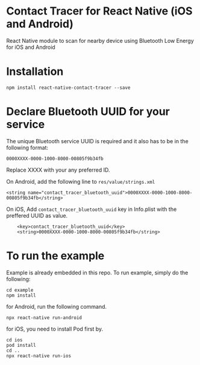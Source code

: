 # Contact Tracer for React Native (iOS and Android)

React Native module to scan for nearby device using Bluetooth Low Energy for iOS and Android

# Installation

```
npm install react-native-contact-tracer --save
```

# Declare Bluetooth UUID for your service

The unique Bluetooth service UUID is required and it also has to be in the following format:

```
0000XXXX-0000-1000-8000-00805f9b34fb
```

Replace XXXX with your any preferred ID.

On Android, add the following line to `res/value/strings.xml`

```
<string name="contact_tracer_bluetooth_uuid">0000XXXX-0000-1000-8000-00805f9b34fb</string>
```

On iOS, Add `contact_tracer_bluetooth_uuid` key in Info.plist with the preffered UUID as value.

```
	<key>contact_tracer_bluetooth_uuid</key>
	<string>0000XXXX-0000-1000-8000-00805f9b34fb</string>
```

# To run the example

Example is already embedded in this repo. To run example, simply do the following:

```
cd example
npm install
```

for Android, run the following command.

```
npx react-native run-android
```

for iOS, you need to install Pod first by.

```
cd ios
pod install
cd ..
npx react-native run-ios
```
